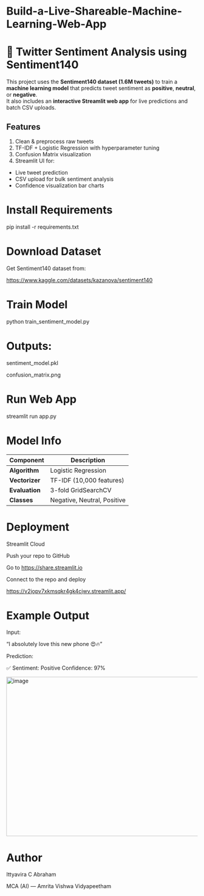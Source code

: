 # Build-a-Live-Shareable-Machine-Learning-Web-App

# 💬 Twitter Sentiment Analysis using Sentiment140

This project uses the **Sentiment140 dataset (1.6M tweets)** to train a **machine learning model** that predicts tweet sentiment as **positive**, **neutral**, or **negative**.  
It also includes an **interactive Streamlit web app** for live predictions and batch CSV uploads.

##  Features

1. Clean & preprocess raw tweets
2. TF-IDF + Logistic Regression with hyperparameter tuning
3. Confusion Matrix visualization
4. Streamlit UI for:
- Live tweet prediction  
- CSV upload for bulk sentiment analysis  
- Confidence visualization bar charts

# Install Requirements

pip install -r requirements.txt

# Download Dataset

Get Sentiment140 dataset from:

https://www.kaggle.com/datasets/kazanova/sentiment140

# Train Model

python train_sentiment_model.py

# Outputs:

sentiment_model.pkl

confusion_matrix.png

# Run Web App

streamlit run app.py

# Model Info

| Component      | Description                 |
| -------------- | --------------------------- |
| **Algorithm**  | Logistic Regression         |
| **Vectorizer** | TF-IDF (10,000 features)    |
| **Evaluation** | 3-fold GridSearchCV         |
| **Classes**    | Negative, Neutral, Positive |

# Deployment

Streamlit Cloud

Push your repo to GitHub

Go to https://share.streamlit.io

Connect to the repo and deploy

https://v2jopv7xkmsqkr4gk4cjwv.streamlit.app/

# Example Output

Input:

“I absolutely love this new phone 😍🔥”

Prediction:

✅ Sentiment: Positive
Confidence: 97%

<img width="1235" height="419" alt="image" src="https://github.com/user-attachments/assets/1a0c16f4-ef1c-43d2-aab8-28b5b8619d88" />


# Author

Ittyavira C Abraham

MCA (AI) — Amrita Vishwa Vidyapeetham
